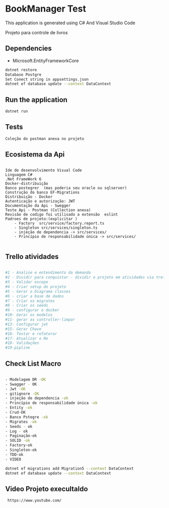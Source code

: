 # BookManager Test

This application is generated using C# And Visual Studio Code

Projeto para controle de livros

## Dependencies

- Microsoft.EntityFrameworkCore

```sh
dotnet restore
Database Postgre
Set Conect string in appsettings.json
dotnet ef database update --context DataContext
```

## Run the application

```sh
dotnet run
```

## Tests

```sh
Coleção do postman anexa no projeto

```

## Ecosistema da Api

```

Ide de desenvolvimento Visual Code
Linguagem C#
.Net FrameWork 6
Docker-distribuição
Banco postegrer  (mas poderia seu oracle ou sqlserver)
Construção do banco EF-Migrations
Distribuição - Docker
Autenticação e autorização: JWT
Documentação da Api - Swegger
Teste Api - Postman (Collection anexa)
Revisão de codigo foi utilisado a extensão  eslint
Padroes de projeto:(explicitar )
    - Factory  src/service/factory.report.ts
    - Singleton src/services/singleton.ts
    - injeção de dependencia -> src/services/
    - Princípio de responsabilidade única -> src/services/


```

## Trello atividades

```sh

#1 - Analise e entendimento da demanda
#2 - Dividir para conquistar - dividir o projeto em atividades via trello
#3 - Validar escopo
#4 - Criar setup do projeto
#5 - Gerar o Diagrama classes
#6 - criar a base de dados
#7 - Criar os migrates
#8 - Criar os seeds
#9 - configurar o docker
#10- Gerar os modelos
#11- gerar as controller-limpar
#13- Configurar jwt
#15- Gerar Chave
#16- Testar e refatorar
#17- Atualizar o Re
#18- Validações
#19-pipline

```

## Check List Macro

```sh

- Modelagem DR -OK
- Swagger - OK
- Jwt -OK
- gitignore -OK
- injeção de dependencia -ok
- Princípio de responsabilidade única -ok
- Entity -ok
- Crud-OK
- Banco Pstegre -ok
- Migrates -ok
- Seeds - ok
- Log - ok
- Paginação-ok
- SOLID -ok
- Factory-ok
- Singleton-ok
- TDD-ok
- VIDEO

dotnet ef migrations add Migration5 --context DataContext
dotnet ef database update --context DataContext
```

## Video Projeto execultaldo

```sh
 https://www.youtube.com/

```
